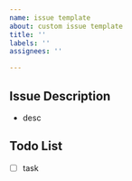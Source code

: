 ```yaml
---
name: issue template
about: custom issue template
title: ''
labels: ''
assignees: ''

---
```


## Issue Description
- desc

## Todo List
- [ ] task

